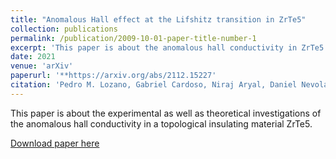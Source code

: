 ```yaml
---
title: "Anomalous Hall effect at the Lifshitz transition in ZrTe5"
collection: publications
permalink: /publication/2009-10-01-paper-title-number-1
excerpt: 'This paper is about the anomalous hall conductivity in ZrTe5.'
date: 2021
venue: 'arXiv'
paperurl: '**https://arxiv.org/abs/2112.15227'
citation: 'Pedro M. Lozano, Gabriel Cardoso, Niraj Aryal, Daniel Nevola, Genda Gu, Alexei Tsvelik, Weiguo Yin, Qiang Li. Anomalous Hall effect at the Lifshitz transition in ZrTe5. arXiv-2112.15227.**'
---
```


This paper is about the experimental as well as theoretical investigations of the  anomalous hall conductivity in a topological insulating material ZrTe5. 


[Download paper here](https://arxiv.org/abs/2112.15227)

<!---
Recommended citation: Your Name, You. (2009). "Paper Title Number 1." <i>Journal 1</i>. 1(1).
--->
